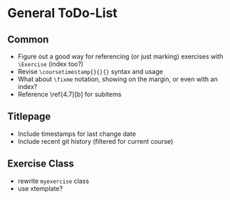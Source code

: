 # General ToDo-List

## Common

- Figure out a good way for referencing (or just marking) exercises with `\Exercise` (index too?)
- Revise `\coursetimestamp{}{}{}` syntax and usage
- What about `\fixme` notation, showing on the margin, or even with an index?
- Reference \ref{4.7}[b] for subitems

## Titlepage

- Include timestamps for last change date
- Include recent git history (filtered for current course)

## Exercise Class

- rewrite `myexercise` class
- use xtemplate?
